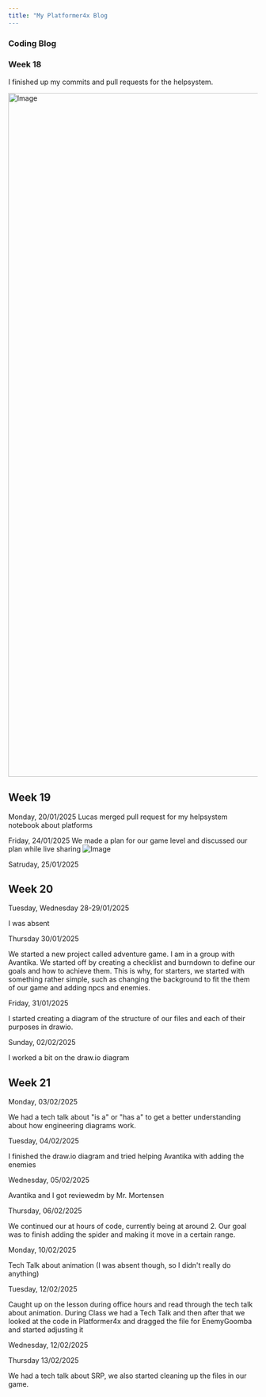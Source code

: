 ```yaml
---
title: "My Platformer4x Blog
---
```

### Coding Blog

### Week 18
I finished up my commits and pull requests for the helpsystem.

<img width="1380" alt="Image" src="https://github.com/user-attachments/assets/9057c6b0-2311-45ab-9dc9-fac4d582ff26" />

## Week 19
Monday, 20/01/2025
Lucas merged pull request for my helpsystem notebook about platforms

Friday, 24/01/2025
We made a plan for our game level and discussed our plan while live sharing
![Image](https://github.com/user-attachments/assets/5d84e435-1716-4167-9f22-9d6675a196f5)

Satruday, 25/01/2025

## Week 20

Tuesday, Wednesday 28-29/01/2025

I was absent

Thursday 30/01/2025

We started a new project called adventure game. I am in a group with Avantika.
We started off by creating a checklist and burndown to define our goals and how to achieve them. This is why, for starters, we started with something rather simple, such as changing the background to fit the them of our game and adding npcs and enemies.

Friday, 31/01/2025

I started creating a diagram of the structure of our files and each of their purposes in drawio.

Sunday, 02/02/2025

I worked a bit on the draw.io diagram

## Week 21

Monday, 03/02/2025

We had a tech talk about "is a" or "has a" to get a better understanding about how engineering diagrams work.

Tuesday, 04/02/2025

I finished the draw.io diagram and tried helping Avantika with adding the enemies

Wednesday, 05/02/2025

Avantika and I got reviewedm by Mr. Mortensen

Thursday, 06/02/2025

We continued our at hours of code, currently being at around 2. Our goal was to finish adding the spider and making it move in a certain range.

Monday, 10/02/2025

Tech Talk about animation (I was absent though, so I didn't really do anything)

Tuesday, 12/02/2025

Caught up on the lesson during office hours and read through the tech talk about animation.
During Class we had a Tech Talk and then after that we looked at the code in Platformer4x and dragged the file for EnemyGoomba and started adjusting it

Wednesday, 12/02/2025


Thursday 13/02/2025

We had a tech talk about SRP, we also started cleaning up the files in our game.
